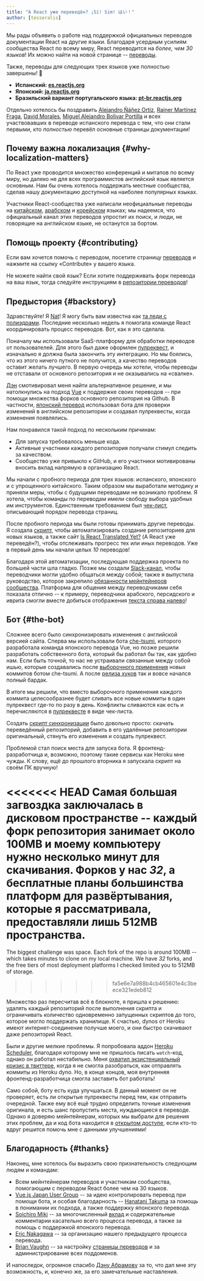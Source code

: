 ```yaml
---
title: "А React уже переведён? ¡Sí! Sim! はい！"
author: [tesseralis]
---
```


Мы рады объявить о работе над поддержкой официальных переводов документации React на другие языки. Благодаря усердным усилиям сообщества React по всему миру, React переводится на *более, чем 30 языков*! Их можно найти на новой странице -- [переводы](/languages).

Также, переводы для следующих трех языков уже полностью завершены! 🎉

* **Испанский: [es.reactjs.org](https://es.reactjs.org)**
* **Японский: [ja.reactjs.org](https://ja.reactjs.org)**
* **Бразильский вариант португальского языка: [pt-br.reactjs.org](https://pt-br.reactjs.org)**

Отдельно хотелось бы поздравить [Alejandro Ñáñez Ortiz](https://github.com/alejandronanez), [Rainer Martínez Fraga](https://github.com/carburo), [David Morales](https://github.com/dmorales), [Miguel Alejandro Bolivar Portilla](https://github.com/Darking360) и всех участвовавших в переводе испанского перевода с тем, что они стали первыми, кто *полностью* перевёл основные страницы документации!

## Почему важна локализация {#why-localization-matters}

По React уже проводится множество конференций и митапов по всему миру, но далеко не для всех программистов английский язык является основным. Нам бы очень хотелось поддержать местные сообщества, сделав нашу документацию доступной на наиболее популярных языках.

Участники React-сообщества уже написали неофициальные переводы на [китайском](https://github.com/discountry/react), [арабском](https://wiki.hsoub.com/React) и [корейском](https://github.com/reactjs/ko.reactjs.org/issues/4) языках; мы надеемся, что официальный канал этих переводов упростит их поиск, и люди, не говорящие на английском языке, не останутся за бортом.

## Помощь проекту {#contributing}

Если вам хочется помочь с переводом, посетите страницу [переводов](/languages) и нажмите на ссылку «‎Contribute»‎ у вашего языка.

Не можете найти свой язык? Если хотите поддерживать форк перевода на ваш язык, тогда следуйте инструкциям в [репозитории переводов](https://github.com/reactjs/reactjs.org-translation#starting-a-new-translation)!

## Предыстория {#backstory}

Здравствуйте! Я [Nat](https://twitter.com/tesseralis)! Я могу быть вам известна как [та леди с полиэдрами](https://www.youtube.com/watch?v=Ew-UzGC8RqQ). Последние несколько недель я помогала команде React координировать процесс переводов. Вот, как я это сделала.

Поначалу мы использовали SaaS-платформу для обработки переводов от пользователей. Для этого был даже оформлен [пулреквест](https://github.com/reactjs/reactjs.org/pull/873), и изначально я должна была закончить эту интеграцию. Но мы боялись, что из этого ничего путного не получится, а качество переводов оставит желать лучшего. В первую очередь мы хотели, чтобы переводы не отставали от основного репозитория и не оказывались на «‎свалке».

[Дэн](https://twitter.com/dan_abramov) смотивировал меня найти альтернативное решение, и мы натолкнулись на подход [Vue](https://vuejs.org) к поддержке своих переводов -- при помощи множества форков основного репозитория на Github. В частности, [японский перевод](https://jp.vuejs.org) использовал бота для проверки изменений в английском репозитории и создавал пулреквесты, когда изменения появлялись.

Нам понравился такой подход по нескольким причинам:

* Для запуска требовалось меньше кода.
* Активные участники каждого репозитория получали стимул следить за качеством.
* Сообщество уже привыкло к GitHub, и его участники мотивированы вносить вклад напрямую в организацию React.

Мы начали с пробного периода для трех языков: испанского, японского и с упрощенного китайского. Таким образом мы выработали методику и приняли меры, чтобы с будущими переводами не возникало проблем. Я хотела, чтобы команды по переводам имели свободу выбора удобных им инструментов. Единственным требованием был [чек-лист](https://github.com/reactjs/reactjs.org-translation/blob/master/PROGRESS.template.md), описывающий порядок перевода страниц.

После пробного периода мы были готовы принимать другие переводы. Я создала [скрипт](https://github.com/reactjs/reactjs.org-translation/blob/master/scripts/create.js), чтобы автоматизировать создание репозиториев для новых языков, а также сайт [Is React Translated Yet?](https://isreacttranslatedyet.com) (А React уже переведён?), чтобы отслеживать прогресс тех или иных переводов. Уже в первый день мы начали целых *10* переводов!

Благодаря этой автоматизации, последующая поддержка проекта по большей части шла гладко. Позже мы создали [Slack-канал](https://rt-slack-invite.herokuapp.com), чтобы переводчики могли удобно общаться между собой; также я выпустила руководство, которое закрепило [обязанности мейнтейнеров сообщества](https://github.com/reactjs/reactjs.org-translation/blob/master/maintainer-guide.md). Платформа для общения между переводчиками себя показала отлично -- к примеру, переводчики арабского, персидского и иврита смогли вместе добиться отображения [текста справа налево](https://en.wikipedia.org/wiki/Right-to-left)!

## Бот {#the-bot}

Сложнее всего было синхронизировать изменения с английской версией сайта. Сперва мы использовали бота [che-tsumi](https://github.com/vuejs-jp/che-tsumi), которого разработала команда японского перевода Vue, но позже решили разработать собственного бота, который бы работал бы так, как удобно нам. Если быть точной, то нас не устраивали связанные между собой ишью, которые создавались после [выборочного применения](https://git-scm.com/docs/git-cherry-pick) новых коммитов ботом che-tsumi. А после [релиза хуков](/blog/2019/02/06/react-v16.8.0.html) так и вовсе начался полный бардак.

В итоге мы решили, что вместо выборочного применения каждого коммита целесообразнее будет сливать все новые коммиты в один пулреквест где-то по разу в день. Конфликты сливаются как есть и перечисляются в [пулреквесте](https://github.com/reactjs/pt-BR.reactjs.org/pull/114) в виде чек-листа.

Создать [скрипт синхронизации](https://github.com/reactjs/reactjs.org-translation/blob/master/scripts/sync.js) было довольно просто: скачать переведённый репозиторий, добавить в его удалённые репозитории оригинальный, стянуть его изменения и создать пулреквест.

Проблемой стал поиск места для запуска бота. Я фронтенд-разработчица и, возможно, поэтому такие сервисы как Heroku мне чужды. К слову, ещё до прошлого вторника я запускала скрипт на своём ПК вручную!

<<<<<<< HEAD
Самая большая загвоздка заключалась в дисковом пространстве -- каждый форк репозитория занимает около 100MB и моему компьютеру нужно несколько минут для скачивания. Форков у нас *32*, а бесплатные планы большинства платформ для развёртывания, которые я рассматривала, предоставляли лишь 512MB пространства.
=======
The biggest challenge was space. Each fork of the repo is around 100MB -- which takes minutes to clone on my local machine. We have *32* forks, and the free tiers of most deployment platforms I checked limited you to 512MB of storage. 
>>>>>>> fa5e6e7a988b4cb465601e4c3beece321edeb812

Множество раз пересчитав всё в блокноте, я пришла к решению: удалять каждый репозиторий после выполнения скрипта и ограничивать количество одновременно запущенных скриптов до того, которое могло поддержать хранилище. К счастью, dynos от Heroku имеют интернет-соединение получше моего, и они быстро скачивают даже репозиторий React.

Были и другие мелкие проблемы. Я попробовала аддон [Heroku Scheduler](https://elements.heroku.com/addons/scheduler), благодаря которому мне не пришлось писать `watch`-код, однако он работал нестабильно. Меня [охватил экзистенциальный кризис в твиттере](https://twitter.com/tesseralis/status/1097387938088796160), когда я не смогла разобраться, как отправлять коммиты из Heroku dyno. Но, в конце концов, моя внутренняя фронтенд-разработчица смогла заставить бот работать!

Само собой, боту есть куда улучшаться. В данный момент он не проверяет, есть ли открытые пулреквесты перед тем, как отправить очередной. Также ему всё ещё трудно определить точные изменения оригинала, и есть шанс пропустить места, нуждающиеся в переводе. Однако я доверяю мейнтейнерам, которых мы выбрали для решения этих проблем, да и код бота находится в [открытом доступе](https://github.com/reactjs/reactjs.org-translation), если кто-то вдруг решится помочь мне с данными улучшениями!

## Благодарность {#thanks}

Наконец, мне хотелось бы выразить свою признательность следующим людям и командам:

* Всем мейнтейнерам переводов и участникам сообщества, помогающим с переводом React более чем на 30 языков.
* [Vue.js Japan User Group](https://github.com/vuejs-jp) -- за идею контролировать перевод при помощи бота, и особая благодарность -- [Hanatani Takuma](https://github.com/potato4d) за помощь в понимании их подхода, а также поддержку японского перевода.
* [Soichiro Miki](https://github.com/smikitky) -- за многочисленный [вклад](https://github.com/reactjs/reactjs.org/pull/1636) и содержательные комментарии касательно всего процесса перевода, а также за помощь с поддержкой японского перевода.
* [Eric Nakagawa](https://github.com/ericnakagawa) -- за организацию нашего предыдущего процесса перевода.
* [Brian Vaughn](https://github.com/bvaughn) -- за настройку [страницы переводов](/languages) и за администрирование всех поддоменов.

И напоследок, огромное спасибо [Дэну Абрамову](https://twitter.com/dan_abramov) за то, что дал мне эту возможность, и, конечно же, за его замечательные наставления.
